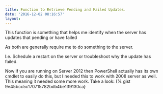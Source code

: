 ```yaml
---
title: Function to Retrieve Pending and Failed Updates.
date: '2016-12-02 08:16:57'
layout: 
---
```

This function is something that helps me identify when the server has updates that pending or have failed
<!--more-->As both are generally require me to do something to the server.
I.e. Schedule a restart on the server or troubleshoot why the update has failed.

Now if you are running on Server 2012 then PowerShell actually has its own cmdlet to easily do this, but I needed this to work with 2008 server as well. This meaning it needed some more work.
Take a look:
{% gist 9e45bcc5c170715782bdb4be139130ca}

